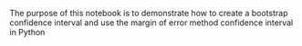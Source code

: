 The purpose of this notebook is to demonstrate how to create a bootstrap confidence interval and use the margin of error method confidence interval in Python

